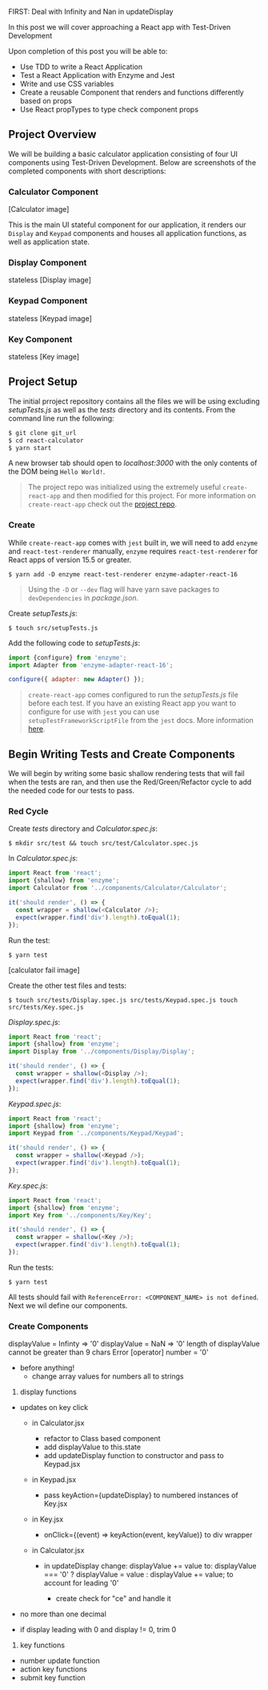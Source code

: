 FIRST: Deal with Infinity and Nan in updateDisplay

In this post we will cover approaching a React app with Test-Driven Development

Upon completion of this post you will be able to:
- Use TDD to write a React Application 
- Test a React Application with Enzyme and Jest
- Write and use CSS variables
- Create a reusable Component that renders and functions differently based on props
- Use React propTypes to type check component props

## Project Overview

We will be building a basic calculator application consisting of four UI components using Test-Driven Development. Below are screenshots of the completed components with short descriptions:

### Calculator Component

[Calculator image]

This is the main UI stateful component for our application, it renders our `Display` and `Keypad` components and houses all application functions, as well as application state.

### Display Component

stateless
[Display image]

### Keypad Component

stateless
[Keypad image]

### Key Component

stateless
[Key image]

## Project Setup

The initial prroject repository contains all the files we will be using excluding *setupTests.js* as well as the *tests* directory and its contents. From the command line run the following:

```sh
$ git clone git_url
$ cd react-calculator
$ yarn start
```

A new browser tab should open to *localhost:3000* with the only contents of the DOM being `Hello World!`.

> The project repo was initialized using the extremely useful `create-react-app` and then modified for this project. For more information on `create-react-app` check out the [project repo](https://github.com/facebook/create-react-app).

### Create 

While `create-react-app` comes with `jest` built in, we will need to add `enzyme` and `react-test-renderer` manually, `enzyme` requires `react-test-renderer` for React apps of version 15.5 or greater.

`$ yarn add -D enzyme react-test-renderer enzyme-adapter-react-16`

> Using the `-D` or `--dev` flag will have yarn save packages to `devDependencies` in *package.json*.

Create *setupTests.js*:

`$ touch src/setupTests.js`

Add the following code to *setupTests.js*:

```js
import {configure} from 'enzyme';
import Adapter from 'enzyme-adapter-react-16';

configure({ adapter: new Adapter() });
```

> `create-react-app` comes configured to run the *setupTests.js* file before each test. If you have an existing React app you want to configure for use with `jest` you can use `setupTestFrameworkScriptFile` from the `jest` docs. More information [here](https://facebook.github.io/jest/docs/en/configuration.html#setuptestframeworkscriptfile-string).


## Begin Writing Tests and Create Components

We will begin by writing some basic shallow rendering tests that will fail when the tests are ran, and then use the Red/Green/Refactor cycle to add the needed code for our tests to pass.

### Red Cycle

Create *tests* directory and *Calculator.spec.js*:

`$ mkdir src/test && touch src/test/Calculator.spec.js`

In *Calculator.spec.js*:

```js
import React from 'react';
import {shallow} from 'enzyme';
import Calculator from '../components/Calculator/Calculator';

it('should render', () => {
  const wrapper = shallow(<Calculator />);
  expect(wrapper.find('div').length).toEqual(1);
});
```

Run the test:

`$ yarn test`

[calculator fail image]

Create the other test files and tests:

`$ touch src/tests/Display.spec.js src/tests/Keypad.spec.js touch src/tests/Key.spec.js`

*Display.spec.js*:

```js
import React from 'react';
import {shallow} from 'enzyme';
import Display from '../components/Display/Display';

it('should render', () => {
  const wrapper = shallow(<Display />);
  expect(wrapper.find('div').length).toEqual(1);
});
```

*Keypad.spec.js*:

```js
import React from 'react';
import {shallow} from 'enzyme';
import Keypad from '../components/Keypad/Keypad';

it('should render', () => {
  const wrapper = shallow(<Keypad />);
  expect(wrapper.find('div').length).toEqual(1);
});
```

*Key.spec.js*:

```js
import React from 'react';
import {shallow} from 'enzyme';
import Key from '../components/Key/Key';

it('should render', () => {
  const wrapper = shallow(<Key />);
  expect(wrapper.find('div').length).toEqual(1);
});
```
Run the tests:

`$ yarn test`

All tests should fail with `ReferenceError: <COMPONENT_NAME> is not defined`. Next we wil define our components.

### Create Components




displayValue = Infinty => '0'
displayValue = NaN => '0'
length of displayValue cannot be greater than 9 chars
Error [operator] number = '0' 





- before anything!
  - change array values for numbers all to strings

1. display functions
  - updates on key click
    - in Calculator.jsx
      - refactor to Class based component
      - add displayValue to this.state
      - add updateDisplay function to constructor and pass to Keypad.jsx
    
    - in Keypad.jsx
      - pass keyAction={updateDisplay} to numbered instances of Key.jsx

    - in Key.jsx
      - onClick={(event) => keyAction(event, keyValue)} to div wrapper

    - in Calculator.jsx
      - in updateDisplay change: 
          displayValue += value 
        to: 
          displayValue === '0' ? displayValue = value : displayValue += value;
        to account for leading '0'

        - create check for "ce" and handle it
        
  - no more than one decimal
  - if display leading with 0 and display != 0, trim 0

1. key functions
  - number update function
  - action key functions
  - submit key function